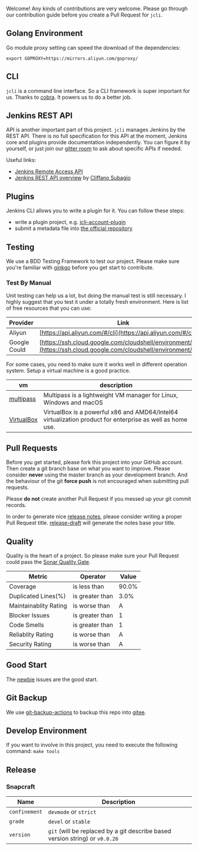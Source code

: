 Welcome! Any kinds of contributions are very welcome. Please go through our contribution
guide before you create a Pull Request for `jcli`.

## Golang Environment

Go module proxy setting can speed the download of the dependencies:

`export GOPROXY=https://mirrors.aliyun.com/goproxy/`

## CLI

`jcli` is a command line interface. So a CLI framework is super important for us. Thanks to 
[cobra](https://github.com/spf13/cobra). It powers us to do a better job.

## Jenkins REST API

API is another important part of this project. `jcli` manages Jenkins by the REST API.
There is no full specification for this API at the moment, Jenkins core and plugins provide documentation independently.
You can figure it by yourself, or just join our
[gitter room](https://gitter.im/jenkinsci/jenkins-cli) to ask about specific APIs if needed.

Useful links:

* [Jenkins Remote Access API](https://wiki.jenkins.io/display/JENKINS/Remote+access+API)
* [Jenkins REST API overview](https://www.youtube.com/watch?v=D93t1jElt4Q) by [Cliffano Subagio](https://github.com/cliffano)

## Plugins

Jenkins CLI allows you to write a plugin for it. You can follow these steps:

* write a plugin project, e.g. [jcli-account-plugin](https://github.com/jenkins-zh/jcli-account-plugin)
* submit a metadata file into [the official repository](https://github.com/jenkins-zh/jcli-plugins)

## Testing

We use a BDD Testing Framework to test our project. Please make sure you're familiar
with [ginkgo](https://github.com/onsi/ginkgo) before you get start to contribute.

### Test By Manual

Unit testing can help us a lot, but doing the manual test is still necessary. I highly suggest that you test it under 
a totally fresh environment. Here is list of free resources that you can use:

| Provider | Link |
|---|---|
| Aliyun | [https://api.aliyun.com/#/cli](https://api.aliyun.com/#/cli) |
| Google Could | [https://ssh.cloud.google.com/cloudshell/environment/view](https://ssh.cloud.google.com/cloudshell/environment/view) |

For some cases, you need to make sure it works well in different operation system. Setup a virtual machine is a good practice.

| vm | description |
|---|---|
| [multipass](https://github.com/canonical/multipass) | Multipass is a lightweight VM manager for Linux, Windows and macOS |
| [VirtualBox](https://www.virtualbox.org/) | VirtualBox is a powerful x86 and AMD64/Intel64 virtualization product for enterprise as well as home use. |

## Pull Requests

Before you get started, please fork this project into your GitHub account. Then
create a git branch base on what you want to improve. Please consider **never** using
the master branch as your development branch. And the behaviour of the git **force push** is not
encouraged when submitting pull requests.

Please **do not** create another Pull Request if you messed up your git commit records.

In order to generate nice [release notes](https://github.com/rockwang465/jenkins-cli/releases),
please consider writing a proper Pull Request title.
[release-draft](https://github.com/toolmantim/release-drafter) will generate the notes base your title.

## Quality

Quality is the heart of a project. So please make sure your Pull Request could pass the
[Sonar Quality Gate](https://sonarcloud.io/dashboard?id=jenkins-zh_jenkins-cli).

|Metric|Operator|Value|
|---|---|---|
|Coverage|is less than|90.0%|
|Duplicated Lines(%)|is greater than|3.0%|
|Maintainablity Rating|is worse than|A|
|Blocker Issues|is greater than|1|
|Code Smells|is greater than|1|
|Reliablity Rating|is worse than|A|
|Security Rating|is worse than|A|

## Good Start

The [newbie](https://github.com/rockwang465/jenkins-cli/issues?q=is%3Aissue+is%3Aopen+label%3Anewbie) issues
are the good start.

## Git Backup

We use [git-backup-actions](https://github.com/jenkins-zh/git-backup-actions/) to backup this repo into 
[gitee](https://gitee.com/jenkins-zh/jenkins-cli).

## Develop Environment

If you want to involve in this project, you need to execute the following command: `make tools`

## Release

### Snapcraft

| Name | Description |
|---|---|
| `confinement` | `devmode` or `strict` |
| `grade` |`devel` or `stable` |
| `version` | `git` (will be replaced by a git describe based version string) or `v0.0.26` |
